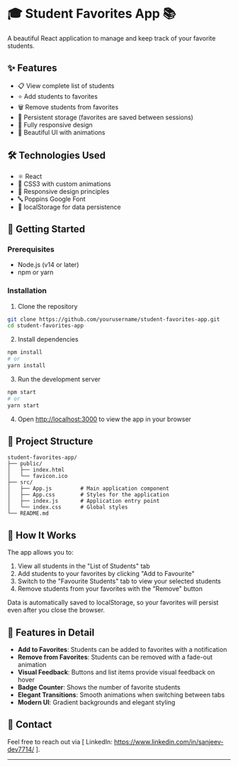 # 🎓 Student Favorites App 📚

A beautiful React application to manage and keep track of your favorite students.

## ✨ Features

- 📋 View complete list of students
- ⭐ Add students to favorites
- 🗑️ Remove students from favorites
- 💾 Persistent storage (favorites are saved between sessions)
- 📱 Fully responsive design
- 🎨 Beautiful UI with animations

## 🛠️ Technologies Used

- ⚛️ React
- 🎨 CSS3 with custom animations
- 📱 Responsive design principles
- 🔤 Poppins Google Font
- 💾 localStorage for data persistence

## 🚀 Getting Started

### Prerequisites

- Node.js (v14 or later)
- npm or yarn

### Installation

1. Clone the repository
```bash
git clone https://github.com/yourusername/student-favorites-app.git
cd student-favorites-app
```

2. Install dependencies
```bash
npm install
# or
yarn install
```

3. Run the development server
```bash
npm start
# or
yarn start
```

4. Open [http://localhost:3000](http://localhost:3000) to view the app in your browser

## 🧩 Project Structure

```
student-favorites-app/
├── public/
│   ├── index.html
│   └── favicon.ico
├── src/
│   ├── App.js         # Main application component
│   ├── App.css        # Styles for the application
│   ├── index.js       # Application entry point
│   └── index.css      # Global styles
└── README.md
```

## 🔄 How It Works

The app allows you to:
1. View all students in the "List of Students" tab
2. Add students to your favorites by clicking "Add to Favourite"
3. Switch to the "Favourite Students" tab to view your selected students
4. Remove students from your favorites with the "Remove" button

Data is automatically saved to localStorage, so your favorites will persist even after you close the browser.

## 📝 Features in Detail

- **Add to Favorites**: Students can be added to favorites with a notification
- **Remove from Favorites**: Students can be removed with a fade-out animation
- **Visual Feedback**: Buttons and list items provide visual feedback on hover
- **Badge Counter**: Shows the number of favorite students
- **Elegant Transitions**: Smooth animations when switching between tabs
- **Modern UI**: Gradient backgrounds and elegant styling

## 📩 Contact  
Feel free to reach out via [ LinkedIn: https://www.linkedin.com/in/sanjeev-dev7714/ ].  

---